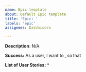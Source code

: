```yaml
---
name: Epic template
about: Default Epic template
title: 'Epic: '
labels: 'epic'
assignees: DasUnicorn

---
```


**Description:**
N/A

**Success:**
As a user, I want to , so that

**List of User Stories:**
* 
